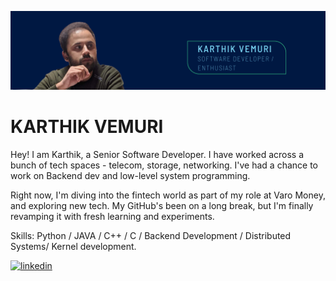 ![Design, Develop and have fun!](https://github.com/karthikvemuri/karthikvemuri/blob/main/Blue%20And%20Green%20Professional%20Technology%20LinkedIn%20Banner.png)

# KARTHIK VEMURI

Hey! I am Karthik, a Senior Software Developer. I have worked across a bunch of tech spaces - telecom, storage, networking. I've had a chance to work on Backend dev and low-level system programming. 

Right now, I'm diving into the fintech world as part of my role at Varo Money,  and exploring new tech. My GitHub's been on a long break, but I'm finally revamping it with fresh learning and experiments.

Skills: Python / JAVA / C++ / C / Backend Development / Distributed Systems/ Kernel development.


[<img src='https://cdn.jsdelivr.net/npm/simple-icons@3.0.1/icons/linkedin.svg' alt='linkedin' height='40'>](https://www.linkedin.com/in/saikarthikvemuri/)
